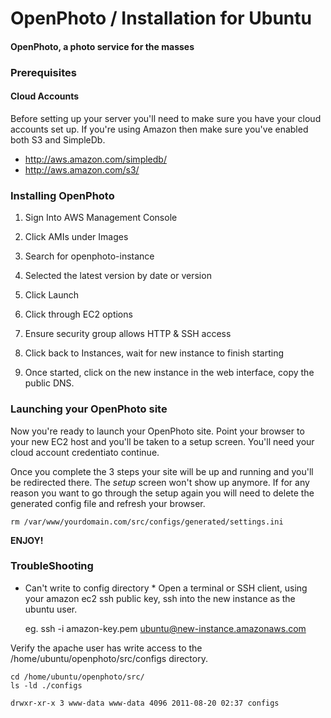 OpenPhoto / Installation for Ubuntu
=======================
#### OpenPhoto, a photo service for the masses

### Prerequisites

#### Cloud Accounts

Before setting up your server you'll need to make sure you have your cloud accounts set up. If you're using Amazon then make sure you've enabled both S3 and SimpleDb.

* http://aws.amazon.com/simpledb/
* http://aws.amazon.com/s3/

### Installing OpenPhoto

1. Sign Into AWS Management Console

1. Click AMIs under Images

1. Search for openphoto-instance

1. Selected the latest version by date or version

1. Click Launch

1. Click through EC2 options

1. Ensure security group allows HTTP & SSH access

1. Click back to Instances, wait for new instance to finish starting

1. Once started, click on the new instance in the web interface, copy the public DNS.
	
### Launching your OpenPhoto site

Now you're ready to launch your OpenPhoto site. Point your browser to your new EC2 host and you'll be taken to a setup screen. You'll need your cloud account credentiato continue.

Once you complete the 3 steps your site will be up and running and you'll be redirected there. The _setup_ screen won't show up anymore. If for any reason you want to go through the setup again you will need to delete the generated config file and refresh your browser.

    rm /var/www/yourdomain.com/src/configs/generated/settings.ini

**ENJOY!**

### TroubleShooting

* Can't write to config directory *
Open a terminal or SSH client, using your amazon ec2 ssh public key, ssh into the new instance as the ubuntu user.

	eg. ssh -i amazon-key.pem ubuntu@new-instance.amazonaws.com
	
Verify the apache user has write access to the /home/ubuntu/openphoto/src/configs directory.

	cd /home/ubuntu/openphoto/src/
	ls -ld ./configs
	
	drwxr-xr-x 3 www-data www-data 4096 2011-08-20 02:37 configs


	


